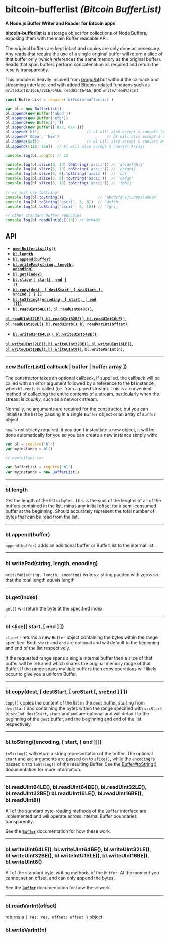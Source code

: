 # bitcoin-bufferlist *(Bitcoin BufferList)*

**A Node.js Buffer Writer and Reader for Bitcoin apps**

**bitcoin-bufferlist** is a storage object for collections of Node Buffers, exposing them with the main Buffer readable API. 

The original buffers are kept intact and copies are only done as necessary. Any reads that require the use of a single original buffer will return a slice of that buffer only (which references the same memory as the original buffer). Reads that span buffers perform concatenation as required and return the results transparently.

This module is heavily inspired from
[rvagg/bl](http://github.com/rvagg/bl) but without the callback and
streaming interface, and with added Bitcoin-related functions
such as `writeUInt8/16LE/32LE/64LE`, `readUInt64LE`, and
`write/readVarInt` 

```js
const BufferList = require('bitcoin-bufferlist')

var bl = new BufferList()
bl.append(new Buffer('abcd'))
bl.append(new Buffer('efg'))
bl.append(new Buffer('j'))
bl.append(new Buffer([ 0x3, 0x4 ]))
bl.append('hi')                     // bl will also accept & convert Strings
bl.append('00aa', 'hex')                     // bl will also accept & convert hex Strings
bl.append(0xff)                     // bl will also accept & convert Numbers
bl.append([118, 169])  // bl will also accept & convert Arrays

console.log(bl.length) // 12

console.log(bl.slice(0, 10).toString('ascii')) // 'abcdefghij'
console.log(bl.slice(3, 10).toString('ascii')) // 'defghij'
console.log(bl.slice(3, 6).toString('ascii'))  // 'def'
console.log(bl.slice(3, 8).toString('ascii'))  // 'defgh'
console.log(bl.slice(5, 10).toString('ascii')) // 'fghij'

// or just use toString!
console.log(bl.toString())               // 'abcdefghij\u0003\u0004'
console.log(bl.toString('ascii', 3, 8))  // 'defgh'
console.log(bl.toString('ascii', 5, 10)) // 'fghij'

// other standard Buffer readables
console.log(bl.readUInt16LE(10)) // 0x0403
```

## API

  * <a href="#ctor"><code><b>new BufferList([s])</b></code></a>
  * <a href="#length"><code>bl.<b>length</b></code></a>
  * <a href="#append"><code>bl.<b>append(buffer)</b></code></a>
  * <a href="#writePad"><code>bl.<b>writePad(string, length, encoding)</b></code></a>
  * <a href="#get"><code>bl.<b>get(index)</b></code></a>
  * <a href="#slice"><code>bl.<b>slice([ start[, end ] ])</b></code></a>
  * <a href="#copy"><code>bl.<b>copy(dest, [ destStart, [ srcStart [, srcEnd ] ] ])</b></code></a>
  * <a href="#toString"><code>bl.<b>toString([encoding, [ start, [ end ]]])</b></code></a>
  * <a href="#readXX">
    <code>bl.<b>readUInt64LE()</b></code>,
    <code>bl.<b>readUInt64BE()</b></code>,
<code>bl.<b>readUInt32LE()</b></code>,
<code>bl.<b>readUInt32BE()</b></code>,
<code>bl.<b>readUInt16LE()</b></code>,
<code>bl.<b>readUInt16BE()</b></code>,
<code>bl.<b>readUInt8()</b></code></a>,
<code>bl.<b>readVarInt(offset)</b></code></a>,
  * <a href="#writeXX">
    <code>bl.<b>writeUInt64LE()</b></code>,
    <code>bl.<b>writeUInt64BE()</b></code>,
<code>bl.<b>writeUInt32LE()</b></code>,
<code>bl.<b>writeUInt32BE()</b></code>,
<code>bl.<b>writeUInt16LE()</b></code>,
<code>bl.<b>writeUInt16BE()</b></code>,
<code>bl.<b>writeUInt8()</b></code></a>,
<code>bl.<b>writeVarInt(n)</b></code></a>,

--------------------------------------------------------
<a name="ctor"></a>
### new BufferList([ callback | buffer | buffer array ])
The constructor takes an optional callback, if supplied, the callback will be called with an error argument followed by a reference to the **bl** instance, when `bl.end()` is called (i.e. from a piped stream). This is a convenient method of collecting the entire contents of a stream, particularly when the stream is *chunky*, such as a network stream.

Normally, no arguments are required for the constructor, but you can initialise the list by passing in a single `Buffer` object or an array of `Buffer` object.

`new` is not strictly required, if you don't instantiate a new object, it will be done automatically for you so you can create a new instance simply with:

```js
var bl = require('bl')
var myinstance = bl()

// equivilant to:

var BufferList = require('bl')
var myinstance = new BufferList()
```

--------------------------------------------------------
<a name="length"></a>
### bl.length
Get the length of the list in bytes. This is the sum of the lengths of all of the buffers contained in the list, minus any initial offset for a semi-consumed buffer at the beginning. Should accurately represent the total number of bytes that can be read from the list.

--------------------------------------------------------
<a name="append"></a>
### bl.append(buffer)
`append(buffer)` adds an additional buffer or BufferList to the internal list.

--------------------------------------------------------
<a name="writePad"></a>
### bl.writePad(string, length, encoding)
`writePad(string, length, encoding)` writes a string padded with zeros
so that the total length equals length

--------------------------------------------------------
<a name="get"></a>
### bl.get(index)
`get()` will return the byte at the specified index.

--------------------------------------------------------
<a name="slice"></a>
### bl.slice([ start, [ end ] ])
`slice()` returns a new `Buffer` object containing the bytes within the range specified. Both `start` and `end` are optional and will default to the beginning and end of the list respectively.

If the requested range spans a single internal buffer then a slice of that buffer will be returned which shares the original memory range of that Buffer. If the range spans multiple buffers then copy operations will likely occur to give you a uniform Buffer.

--------------------------------------------------------
<a name="copy"></a>
### bl.copy(dest, [ destStart, [ srcStart [, srcEnd ] ] ])
`copy()` copies the content of the list in the `dest` buffer, starting from `destStart` and containing the bytes within the range specified with `srcStart` to `srcEnd`. `destStart`, `start` and `end` are optional and will default to the beginning of the `dest` buffer, and the beginning and end of the list respectively.

--------------------------------------------------------
<a name="toString"></a>
### bl.toString([encoding, [ start, [ end ]]])
`toString()` will return a string representation of the buffer. The optional `start` and `end` arguments are passed on to `slice()`, while the `encoding` is passed on to `toString()` of the resulting Buffer. See the [Buffer#toString()](http://nodejs.org/docs/latest/api/buffer.html#buffer_buf_tostring_encoding_start_end) documentation for more information.

--------------------------------------------------------
<a name="readXX"></a>
### bl.readUInt64LE(), bl.readUInt64BE(), bl.readUInt32LE(), bl.readUInt32BE() bl.readUInt16LE(), bl.readUInt16BE(), bl.readUInt8()

All of the standard byte-reading methods of the `Buffer` interface are implemented and will operate across internal Buffer boundaries transparently.

See the <b><code>[Buffer](http://nodejs.org/docs/latest/api/buffer.html)</code></b> documentation for how these work.

--------------------------------------------------------
<a name="writeXX"></a>
### bl.writeUInt64LE(), bl.writeUInt64BE(), bl.writeUInt32LE(), bl.writeUInt32BE(), bl.writeIntU16LE(), bl.writeUInt16BE(), bl.writeUInt8()

All of the standard byte-writing methods of the `Buffer`. At the moment you cannot set an offset, and can only append the bytes.

See the <b><code>[Buffer](http://nodejs.org/docs/latest/api/buffer.html)</code></b> documentation for how these work.

--------------------------------------------------------
### bl.readVarInt(offset)
returns a `{ res: res, offset: offset }` object

### bl.writeVarInt(n)
